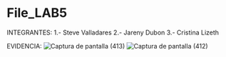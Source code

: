 # File_LAB5
INTEGRANTES: 
1.- Steve Valladares
2.- Jareny Dubon
3.- Cristina Lizeth

EVIDENCIA:
![Captura de pantalla (413)](https://github.com/user-attachments/assets/056c5aa4-ee17-428b-a8fa-554cb15e947e)
![Captura de pantalla (412)](https://github.com/user-attachments/assets/92412e60-fe38-45ee-8a71-54686c2a5605)
